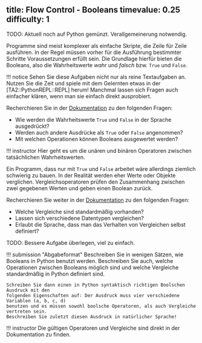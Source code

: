 title: Flow Control - Booleans
timevalue: 0.25
difficulty: 1
---
TODO: Aktuell noch auf Python gemünzt. Verallgemeinerung  notwendig.

Programme sind meist komplexer als einfache Skripte, die Zeile für Zeile ausführen. In der Regel
müssen vorher für die Ausführung bestimmter Schritte Voraussetzungen erfüllt sein. Die Grundlage
hierfür bieten die Booleans, also die Wahrheitswerte _wahr_ und _falsch_ bzw. `True` und `False`.

!!! notice 
    Sehen Sie diese Aufgaben nicht nur als reine Textaufgaben an. Nutzen Sie die Zeit und spiele mit
    dem Gelernten etwas in der [TA2::PythonREPL::REPL] herum! Manchmal lassen sich Fragen auch
    einfacher klären, wenn man sie einfach direkt ausprobiert.

Recherchieren Sie in der
[Dokumentation](https://docs.python.org/3.8/library/stdtypes.html#truth-value-testing) zu den
folgenden Fragen:

  - Wie werden die Wahrheitswerte `True` und `False` in der Sprache ausgedrückt?
  - Werden auch andere Ausdrücke als `True` oder `False` angenommen?
  - Mit welchen Operationen können Booleans ausgewertet werden?

!!! instructor
    Hier geht es um die unären und binären Operatoren zwischen tatsächlichen Wahrheitswerten.

Ein Programm, dass nur mit `True` und `False` arbeitet wäre allerdings ziemlich schwierig zu bauen.
In der Realität werden eher Werte oder Objekte verglichen. Vergleichsoperatoren prüfen den
Zusammenhang zwischen zwei gegebenen Werten und geben einen Boolean zurück.

Recherchieren Sie weiter in der
[Dokumentation](https://docs.python.org/3.8/library/stdtypes.html#truth-value-testing) zu den
folgenden Fragen:

  - Welche Vergleiche sind standardmäßig vorhanden?
  - Lassen sich verschiedene Datentypen vergleichen?
  - Erlaubt die Sprache, dass man das Verhalten von Vergleichen selbst definiert?


TODO: Bessere Aufgabe überlegen, viel zu einfach.

!!! submission "Abgabeformat"
    Beschreiben Sie in wenigen Sätzen, wie Booleans in Python benutzt werden. Beschreiben Sie auch,
    welche Operationen zwischen Booleans möglich sind und welche Vergleiche standardmäßig in Python
    definiert sind.

    Schreiben Sie dann einen in Python syntaktisch richtigen Boolschen Ausdruck mit den
    folgenden Eigenschaften auf: Der Ausdruck muss vier verschiedene Variablen (a, b, c, d) 
    benutzen und es müssen sowohl boolsche Operatoren, als auch Vergleiche vertreten sein. 
    Beschreiben Sie zuletzt diesen Ausdruck in natürlicher Sprache!

!!! instructor
    Die gültigen Operatoren und Vergleiche sind direkt in der Dokumentation zu finden.